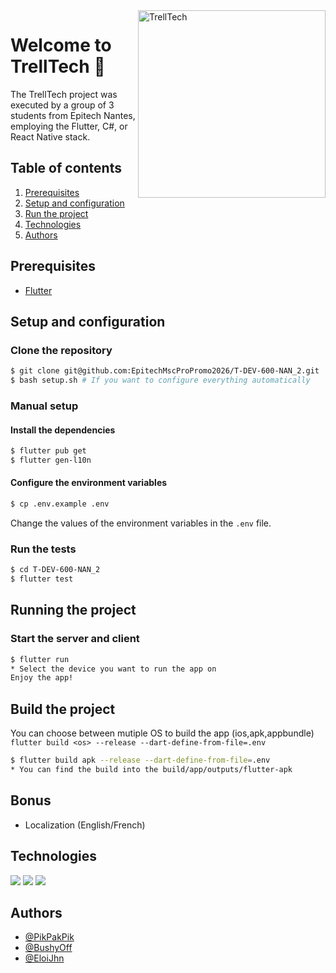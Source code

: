 <img src="https://i.imgur.com/SoMuUHz.png" alt="TrellTech" width="300" height=300 align="right"/>

# Welcome to TrellTech :rocket:

The TrellTech project was executed by a group of 3 students from Epitech Nantes, employing the Flutter, C#, or React Native stack.

## Table of contents
1. [Prerequisites](#prerequisites)
3. [Setup and configuration](#setup-and-configuration)
4. [Run the project](#running-the-project)
7. [Technologies](#technologies)
8. [Authors](#authors)

## Prerequisites

- [Flutter](https://flutter.dev/docs/get-started/install)

## Setup and configuration

### Clone the repository

```bash
$ git clone git@github.com:EpitechMscProPromo2026/T-DEV-600-NAN_2.git
$ bash setup.sh # If you want to configure everything automatically
```

### Manual setup

#### Install the dependencies

```bash
$ flutter pub get
$ flutter gen-l10n
```

#### Configure the environment variables

```bash
$ cp .env.example .env
```

Change the values of the environment variables in the `.env` file.

### Run the tests

```bash
$ cd T-DEV-600-NAN_2
$ flutter test
```

## Running the project

### Start the server and client

```bash
$ flutter run
* Select the device you want to run the app on
Enjoy the app!
```

## Build the project

You can choose between mutiple OS to build the app (ios,apk,appbundle)  
`flutter build <os> --release --dart-define-from-file=.env`
```bash
$ flutter build apk --release --dart-define-from-file=.env
* You can find the build into the build/app/outputs/flutter-apk
```

## Bonus

- Localization (English/French)


## Technologies

![](https://img.shields.io/badge/Flutter-ED8B00?style=for-the-badge&logo=flutter&color=20232a)
![](https://img.shields.io/badge/Trello-ED8B00?style=for-the-badge&logo=trello&color=20232a)
![](https://img.shields.io/badge/Dart-ED8B00?style=for-the-badge&logo=dart&color=20232a)

## Authors

- [@PikPakPik](https://github.com/PikPakPik)
- [@BushyOff](https://github.com/BushyOff)
- [@EloiJhn](https://github.com/EloiJhn)
